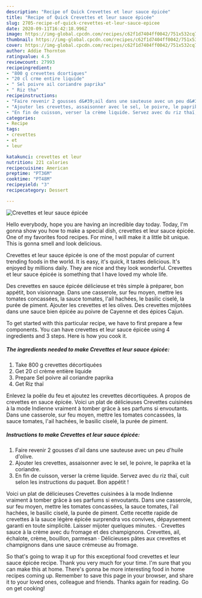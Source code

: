 ```yaml
---
description: "Recipe of Quick Crevettes et leur sauce épicée"
title: "Recipe of Quick Crevettes et leur sauce épicée"
slug: 2705-recipe-of-quick-crevettes-et-leur-sauce-epicee
date: 2020-09-11T16:42:18.996Z
image: https://img-global.cpcdn.com/recipes/c62f1d7404ff0042/751x532cq70/crevettes-et-leur-sauce-epicee-photo-principale-de-la-recette.jpg
thumbnail: https://img-global.cpcdn.com/recipes/c62f1d7404ff0042/751x532cq70/crevettes-et-leur-sauce-epicee-photo-principale-de-la-recette.jpg
cover: https://img-global.cpcdn.com/recipes/c62f1d7404ff0042/751x532cq70/crevettes-et-leur-sauce-epicee-photo-principale-de-la-recette.jpg
author: Addie Thornton
ratingvalue: 4.5
reviewcount: 27993
recipeingredient:
- "800 g crevettes dcortiques"
- "20 cl crme entire liquide"
- " Sel poivre ail coriandre paprika"
- " Riz tha"
recipeinstructions:
- "Faire revenir 2 gousses d&#39;ail dans une sauteuse avec un peu d&#39;huile d&#39;olive."
- "Ajouter les crevettes, assaisonner avec le sel, le poivre, le paprika et la coriandre."
- "En fin de cuisson, verser la crème liquide. Servez avec du riz thaï, cuit selon les instructions du paquet. Bon appétit !"
categories:
- Recipe
tags:
- crevettes
- et
- leur

katakunci: crevettes et leur 
nutrition: 221 calories
recipecuisine: American
preptime: "PT36M"
cooktime: "PT48M"
recipeyield: "3"
recipecategory: Dessert

---
```



![Crevettes et leur sauce épicée](https://img-global.cpcdn.com/recipes/c62f1d7404ff0042/751x532cq70/crevettes-et-leur-sauce-epicee-photo-principale-de-la-recette.jpg)

Hello everybody, hope you are having an incredible day today. Today, I'm gonna show you how to make a special dish, crevettes et leur sauce épicée. One of my favorites food recipes. For mine, I will make it a little bit unique. This is gonna smell and look delicious.

Crevettes et leur sauce épicée is one of the most popular of current trending foods in the world. It is easy, it's quick, it tastes delicious. It's enjoyed by millions daily. They are nice and they look wonderful. Crevettes et leur sauce épicée is something that I have loved my whole life.

Des crevettes en sauce épicée délicieuse et très simple à préparer, bon appétit, bon visionnage. Dans une casserole, sur feu moyen, mettre les tomates concassées, la sauce tomates, l&#39;ail hachées, le basilic ciselé, la purée de piment. Ajouter les crevettes et les olives. Des crevettes mijotées dans une sauce bien épicée au poivre de Cayenne et des épices Cajun.


To get started with this particular recipe, we have to first prepare a few components. You can have crevettes et leur sauce épicée using 4 ingredients and 3 steps. Here is how you cook it.

<!--inarticleads1-->

##### The ingredients needed to make Crevettes et leur sauce épicée:

1. Take 800 g crevettes décortiquées
1. Get 20 cl crème entière liquide
1. Prepare  Sel poivre ail coriandre paprika
1. Get  Riz thaï


Enlevez la poêle du feu et ajoutez les crevettes décortiquées. A propos de crevettes en sauce épicée. Voici un plat de délicieuses Crevettes cuisinées à la mode Indienne vraiment à tomber grâce à ses parfums si envoutants. Dans une casserole, sur feu moyen, mettre les tomates concassées, la sauce tomates, l&#39;ail hachées, le basilic ciselé, la purée de piment. 

<!--inarticleads2-->

##### Instructions to make Crevettes et leur sauce épicée:

1. Faire revenir 2 gousses d&#39;ail dans une sauteuse avec un peu d&#39;huile d&#39;olive.
1. Ajouter les crevettes, assaisonner avec le sel, le poivre, le paprika et la coriandre.
1. En fin de cuisson, verser la crème liquide. Servez avec du riz thaï, cuit selon les instructions du paquet. Bon appétit !


Voici un plat de délicieuses Crevettes cuisinées à la mode Indienne vraiment à tomber grâce à ses parfums si envoutants. Dans une casserole, sur feu moyen, mettre les tomates concassées, la sauce tomates, l&#39;ail hachées, le basilic ciselé, la purée de piment. Cette recette rapide de crevettes à la sauce légère épicée surprendra vos convives, dépaysement garanti en toute simplicité. Laisser mijoter quelques minutes. · Crevettes sauce à la crème avec du fromage et des champignons. Crevettes, ail, échalote, crème, bouillon, parmesan · Délicieuses pâtes aux crevettes et champignons dans une sauce crémeuse au fromage. 

So that's going to wrap it up for this exceptional food crevettes et leur sauce épicée recipe. Thank you very much for your time. I'm sure that you can make this at home. There's gonna be more interesting food in home recipes coming up. Remember to save this page in your browser, and share it to your loved ones, colleague and friends. Thanks again for reading. Go on get cooking!
